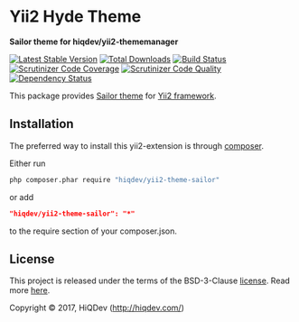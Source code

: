 Yii2 Hyde Theme
===============

**Sailor theme for hiqdev/yii2-thememanager**

[![Latest Stable Version](https://poser.pugx.org/hiqdev/yii2-theme-sailor/v/stable)](https://packagist.org/packages/hiqdev/yii2-theme-sailor)
[![Total Downloads](https://poser.pugx.org/hiqdev/yii2-theme-sailor/downloads)](https://packagist.org/packages/hiqdev/yii2-theme-sailor)
[![Build Status](https://img.shields.io/travis/hiqdev/yii2-theme-sailor.svg)](https://travis-ci.org/hiqdev/yii2-theme-sailor)
[![Scrutinizer Code Coverage](https://img.shields.io/scrutinizer/coverage/g/hiqdev/yii2-theme-sailor.svg)](https://scrutinizer-ci.com/g/hiqdev/yii2-theme-sailor/)
[![Scrutinizer Code Quality](https://img.shields.io/scrutinizer/g/hiqdev/yii2-theme-sailor.svg)](https://scrutinizer-ci.com/g/hiqdev/yii2-theme-sailor/)
[![Dependency Status](https://www.versioneye.com/php/hiqdev:yii2-theme-sailor/dev-master/badge.svg)](https://www.versioneye.com/php/hiqdev:yii2-theme-sailor/dev-master)

This package provides [Sailor theme](https://bootstrapmade.com/sailor-free-bootstrap-theme/)
for [Yii2 framework](http://yiiframework.com).

## Installation

The preferred way to install this yii2-extension is through [composer](http://getcomposer.org/download/).

Either run

```sh
php composer.phar require "hiqdev/yii2-theme-sailor"
```

or add

```json
"hiqdev/yii2-theme-sailor": "*"
```

to the require section of your composer.json.

## License

This project is released under the terms of the BSD-3-Clause [license](LICENSE).
Read more [here](http://choosealicense.com/licenses/bsd-3-clause).

Copyright © 2017, HiQDev (http://hiqdev.com/)
